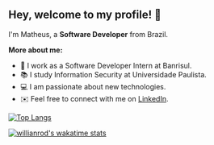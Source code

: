 ## Hey, welcome to my profile! 👋

I'm Matheus, a **Software Developer** from Brazil.

**More about me:**

- 🏢 I work as a Software Developer Intern at Banrisul.
- 📚 I study Information Security at Universidade Paulista.
- 💻 I am passionate about new technologies.
- ✉️ Feel free to connect with me on [LinkedIn](https://www.linkedin.com/in/matheus-grp/).

[![Top Langs](https://github-readme-stats.vercel.app/api/top-langs/?username=math-reis&layout=compact&langs_count=10)](https://github.com/math-reis/github-readme-stats)

[![willianrod's wakatime stats](https://github-readme-stats.vercel.app/api/wakatime?username=math-reis)](https://github.com/math-reis/github-readme-stats)

